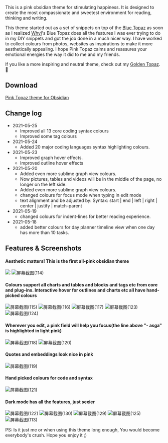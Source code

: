 This is a pink obsidian theme for stimulating happiness. It is designed to create the most compassionate and sweetest environment for reading, thinking  and writing. 

This theme started out as a set of snippets on top of the [Blue Topaz](https://forum.obsidian.md/t/theme-blue-topaz-v2-4-updated-20210403-for-v0-11-12/6425) as soon as I realized  [WhyI](https://forum.obsidian.md/u/whyI)'s Blue Topaz does all the features I was ever trying to do in my DIY snippets and got the job done in a much nicer way. I have worked to collect colours from photos, websites as inspirations to make it more aesthetically appealing. I hope Pink Topaz calms and reassures your emotional energies the way it did to me and my friends.

If you like a more inspiring and neutral theme, check out my [Golden Topaz](https://forum.obsidian.md/t/golden-topaz-theme-of-sublime/18489). :smiling_face_with_three_hearts:

## Download
[ Pink Topaz theme for Obsidian ](https://github.com/shaggyfeng/obsidian-Pink-topaz-theme/files/6537421/Pink.Topaz.zip)

## Change log
- 2021-05-25
	- Improved all 13 core coding syntax colours
	- Improved some tag colours
- 2021-05-24
	- Added 20 major coding languages syntax highlighting colours.
- 2021-05-23
	- Improved graph hover effects.
	- Improved outline hover effects
- 2021-05-20
	- Added even more sublime graph view colours.
	- Now pictures, tables and videos will be in the middle of the page, no longer on the left side.      
	- Added even more sublime graph view colours.
	- changed colours for focus mode when typing in edit mode
	- text alignment and be adjusted by: Syntax: start | end | left | right | center | justify | match-parent
- 2021-05-19
	- changed colours for indent-lines for better reading experience.   
- 2021-05-18 
	- added better colours for day planner timeline view when one day 
           has more than 10 tasks.
		
## Features & Screenshots
#### Aesthetic matters! This is the first all-pink obsidian theme
![](https://user-images.githubusercontent.com/75353922/119451555-6612ed00-bd03-11eb-86bb-a9fe41b9cd10.png)
![屏幕截图(114)](https://user-images.githubusercontent.com/75353922/119453547-88a60580-bd05-11eb-94fe-e5388d17c5d2.png)

#### Colours support all charts and tables and blocks and tags etc from core and plug-ins. Interactive hover for outlines and charts etc all have hand-picked colours
![屏幕截图(115)](https://user-images.githubusercontent.com/75353922/119453598-9a87a880-bd05-11eb-98a4-da493998ecce.png)
![屏幕截图(116)](https://user-images.githubusercontent.com/75353922/119454727-d8d19780-bd06-11eb-99fb-f80deafaf57d.png)
![屏幕截图(117)](https://user-images.githubusercontent.com/75353922/119454738-db33f180-bd06-11eb-8006-326f592a8720.png)
![屏幕截图(123)](https://user-images.githubusercontent.com/75353922/119456922-23541380-bd09-11eb-99a4-3bace40a936a.png)
![屏幕截图(124)](https://user-images.githubusercontent.com/75353922/119456574-cc4e3e80-bd08-11eb-839b-8e0a1901511f.png)

#### Wherever you edit, a pink field will help you focus(the line above "- asga" is highlighted in light pink)
![屏幕截图(118)](https://user-images.githubusercontent.com/75353922/119455560-b5f3b300-bd07-11eb-8df5-46fc8f10288f.png)
![屏幕截图(120)](https://user-images.githubusercontent.com/75353922/119455842-02d78980-bd08-11eb-9fa5-c00fd7981203.png)

#### Quotes and embeddings look nice in pink
![屏幕截图(119)](https://user-images.githubusercontent.com/75353922/119455863-09fe9780-bd08-11eb-9b2b-dddeea92ea2d.png)

#### Hand picked colours for code and syntax 
![屏幕截图(121)](https://user-images.githubusercontent.com/75353922/119456243-8002fe80-bd08-11eb-9414-0af5347da7b6.png)

#### Dark mode has all the features, just sexier
![屏幕截图(122)](https://user-images.githubusercontent.com/75353922/119456485-b5a7e780-bd08-11eb-971a-c222c166f219.png)
![屏幕截图(130)](https://user-images.githubusercontent.com/75353922/119456678-eab43a00-bd08-11eb-8e77-18e863a555f0.png)
![屏幕截图(129)](https://user-images.githubusercontent.com/75353922/119457134-58606600-bd09-11eb-8b0f-7c233b86788f.png)
![屏幕截图(125)](https://user-images.githubusercontent.com/75353922/119457230-7332da80-bd09-11eb-8290-6bc41306b5ca.png)
![屏幕截图(113)](https://user-images.githubusercontent.com/75353922/119457244-77f78e80-bd09-11eb-97e5-819f57cc2d17.png)

PS: Is it just me or when using this theme long enough, You would become everybody's crush. Hope you enjoy it ;)

